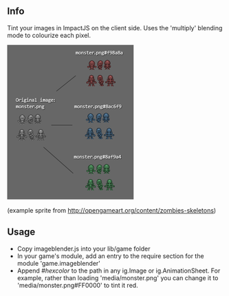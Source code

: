 Info
----
Tint your images in ImpactJS on the client side. Uses the 'multiply' blending mode to colourize each pixel.

![example](https://github.com/deakster/impact-imageblender/raw/master/example.png)

(example sprite from http://opengameart.org/content/zombies-skeletons)

Usage
-----

- Copy imageblender.js into your lib/game folder
- In your game's module, add an entry to the require section for the module 'game.imageblender'
- Append *#hexcolor* to the path in any ig.Image or ig.AnimationSheet. For example, rather than loading 'media/monster.png' you can change it to 'media/monster.png#FF0000' to tint it red.

